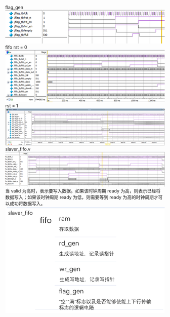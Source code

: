 flag_gen
![](https://raw.githubusercontent.com/acdefg/cdn/main/obsidian/20230105151453.png)
fifo
rst = 0
![](https://raw.githubusercontent.com/acdefg/cdn/main/obsidian/20230105152921.png)
rst = 1
![](https://raw.githubusercontent.com/acdefg/cdn/main/obsidian/20230105153313.png)
slaver_fifo.v
![](https://raw.githubusercontent.com/acdefg/cdn/main/obsidian/20230105214933.png)
当 valid 为高时，表示要写入数据。如果该时钟周期 ready 为高，则表示已经将数据写入；如果该时钟周期 ready 为低，则需要等到 ready 为高的时钟周期才可以成功将数据写入。
![400](https://raw.githubusercontent.com/acdefg/cdn/main/obsidian/20230105220612.png)

